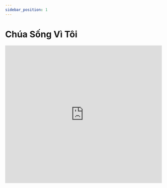 ```yaml
---
sidebar_position: 1
---
```


# Chúa Sống Vì Tôi

<iframe width="100%" height="444" src="https://www.youtube.com/embed/qgTniGttgt8?si=x88FThnApg2MOfzA" title="YouTube video player" frameborder="0" allow="accelerometer; autoplay; clipboard-write; encrypted-media; gyroscope; picture-in-picture; web-share" allowfullscreen></iframe>